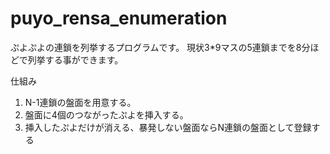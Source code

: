 # puyo_rensa_enumeration

ぷよぷよの連鎖を列挙するプログラムです。
現状3*9マスの5連鎖までを8分ほどで列挙する事ができます。

仕組み

1. N-1連鎖の盤面を用意する。
2. 盤面に4個のつながったぷよを挿入する。
3. 挿入したぷよだけが消える、暴発しない盤面ならN連鎖の盤面として登録する
